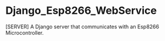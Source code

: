 # Django_Esp8266_WebService
[SERVER] A Django server that communicates with an Esp8266 Microcontroller.
